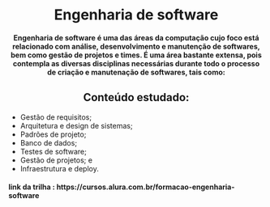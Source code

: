 <h1 align="center"> Engenharia de software </h1>

<h4 align="center"> 
    Engenharia de software é uma das áreas da computação cujo foco está relacionado com análise, desenvolvimento e manutenção de softwares, bem como gestão de projetos e times.
    É uma área bastante extensa, pois contempla as diversas disciplinas necessárias durante todo o processo de criação e manutenação de softwares, tais como:
</h4>

<h2 align="center"> Conteúdo estudado:</h2>

* Gestão de requisitos;
* Arquitetura e design de sistemas;
* Padrões de projeto;
* Banco de dados;
* Testes de software;
* Gestão de projetos; e
* Infraestrutura e deploy.

<h4> link da trilha :   https://cursos.alura.com.br/formacao-engenharia-software </h4>
